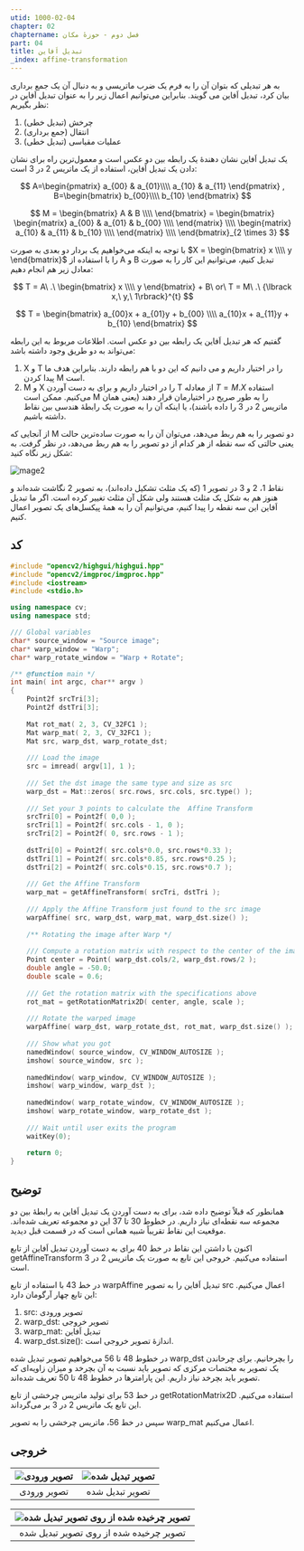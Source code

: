 ```yaml
---
utid: 1000-02-04
chapter: 02
chaptername: فصل دوم - حوزهٔ مکان
part: 04
title: تبدیل اَفاین
_index: affine-transformation
---
```


به هر تبدیلی که بتوان آن را به فرم یک ضرب ماتریسی و به دنبال آن یک جمع برداری بیان کرد، تبدیل اَفاین می گویند. بنابراین می‌توانیم اعمال زیر را به عنوان تبدیل اَفاین در نظر بگیریم:

1.  چرخش (تبدیل خطی)
2.  انتقال (جمع برداری)
3.  عملیات‌ مقیاسی (تبدیل خطی)

یک تبدیل اَفاین نشان دهندهٔ یک رابطه بین دو عکس است و معمول‌ترین راه برای نشان دادن یک تبدیل اَفاین، استفاده از یک ماتریس 2 در 3 است:

$$
A=\begin{pmatrix}
a_{00} & a_{01}\\\\
a_{10} & a_{11}
\end{pmatrix}
,
B=\begin{bmatrix}
b_{00}\\\\
b_{10}
\end{bmatrix}
$$

$$
M = \begin{bmatrix}
A & B \\\\
\end{bmatrix} = \begin{bmatrix}
\begin{matrix}
a_{00} & a_{01} & b_{00} \\\\
\end{matrix} \\\\
\begin{matrix}
a_{10} & a_{11} & b_{10} \\\\
\end{matrix} \\\\
\end{bmatrix}_{2 \times 3}
$$

با توجه به اینکه می‌خواهیم یک بردار دو بعدی به صورت  $X = \begin{bmatrix} x \\\\ y \end{bmatrix}$ را با استفاده از A و B تبدیل کنیم، می‌توانیم این کار را به صورت معادل زیر هم انجام دهیم:

$$
T = A\ .\ \begin{bmatrix}
x \\\\
y
\end{bmatrix} + B\ or\ T = M\ .\ {\lbrack x,\ y,\ 1\rbrack}^{t}
$$

$$
T = \begin{bmatrix}
a_{00}x + a_{01}y + b_{00} \\\\
a_{10}x + a_{11}y + b_{10}
\end{bmatrix}
$$

گفتیم که هر تبدیل اَفاین یک رابطه بین دو عکس است. اطلاعات مربوط به این رابطه می‌تواند به دو طریق وجود داشته باشد:

1.  X و T را در اختیار داریم و می دانیم که این دو با هم رابطه دارند. بنابراین هدف ما پیدا کردن M است.
2.  M و X را در اختیار داریم و برای به دست آوردن T از معادله $T = M . X$ استفاده می‌کنیم. ممکن است M را به طور صریح در اختیارمان قرار دهند (یعنی همان ماتریس 2 در 3 را داده باشند)، یا اینکه آن را به صورت یک رابطهٔ هندسی بین نقاط داشته باشیم.

از آنجایی که M دو تصویر را به هم ربط می‌دهد، می‌توان آن را به صورت ساده‌ترین حالت یعنی حالتی که سه نقطه از هر کدام از دو تصویر را به هم ربط می‌دهد، در نظر گرفت. به شکل زیر نگاه کنید:

![mage2](/opencv-book/media/image24.png)

نقاط 1، 2 و 3 در تصویر 1 (که یک مثلث تشکیل داده‌اند)، به تصویر 2 نگاشت شده‌اند و هنوز هم به شکل یک مثلث هستند ولی شکل آن مثلث تغییر کرده است. اگر ما تبدیل اَفاین این سه نقطه را پیدا کنیم، می‌توانیم آن را به همهٔ پیکسل‌های یک تصویر اعمال کنیم.



## کد

```c++
#include "opencv2/highgui/highgui.hpp"
#include "opencv2/imgproc/imgproc.hpp"
#include <iostream>
#include <stdio.h>

using namespace cv;
using namespace std;

/// Global variables
char* source_window = "Source image";
char* warp_window = "Warp";
char* warp_rotate_window = "Warp + Rotate";

/** @function main */
int main( int argc, char** argv )
{
    Point2f srcTri[3];
    Point2f dstTri[3];
    
    Mat rot_mat( 2, 3, CV_32FC1 );
    Mat warp_mat( 2, 3, CV_32FC1 );
    Mat src, warp_dst, warp_rotate_dst;
    
    /// Load the image
    src = imread( argv[1], 1 );
    
    /// Set the dst image the same type and size as src
    warp_dst = Mat::zeros( src.rows, src.cols, src.type() );
    
    /// Set your 3 points to calculate the  Affine Transform
    srcTri[0] = Point2f( 0,0 );
    srcTri[1] = Point2f( src.cols - 1, 0 );
    srcTri[2] = Point2f( 0, src.rows - 1 );
    
    dstTri[0] = Point2f( src.cols*0.0, src.rows*0.33 );
    dstTri[1] = Point2f( src.cols*0.85, src.rows*0.25 );
    dstTri[2] = Point2f( src.cols*0.15, src.rows*0.7 );
    
    /// Get the Affine Transform
    warp_mat = getAffineTransform( srcTri, dstTri );
    
    /// Apply the Affine Transform just found to the src image
    warpAffine( src, warp_dst, warp_mat, warp_dst.size() );
    
    /** Rotating the image after Warp */
    
    /// Compute a rotation matrix with respect to the center of the image
    Point center = Point( warp_dst.cols/2, warp_dst.rows/2 );
    double angle = -50.0;
    double scale = 0.6;
    
    /// Get the rotation matrix with the specifications above
    rot_mat = getRotationMatrix2D( center, angle, scale );
    
    /// Rotate the warped image
    warpAffine( warp_dst, warp_rotate_dst, rot_mat, warp_dst.size() );
    
    /// Show what you got
    namedWindow( source_window, CV_WINDOW_AUTOSIZE );
    imshow( source_window, src );
    
    namedWindow( warp_window, CV_WINDOW_AUTOSIZE );
    imshow( warp_window, warp_dst );
    
    namedWindow( warp_rotate_window, CV_WINDOW_AUTOSIZE );
    imshow( warp_rotate_window, warp_rotate_dst );
    
    /// Wait until user exits the program
    waitKey(0);
    
    return 0;
}
```



## توضیح

همانطور که قبلاً توضیح داده شد، برای به دست آوردن یک تبدیل اَفاین به رابطهٔ بین دو مجموعه سه نقطه‌ای نیاز داریم. در خطوط 30 تا 37 این دو مجموعه تعریف شده‌اند. موقعیت این نقاط تقریباً شبیه همانی است که در قسمت قبل دیدید.

 اکنون با داشتن این نقاط در خط 40 برای به دست آوردن تبدیل اَفاین از تابع getAffineTransform استفاده می‌کنیم. خروجی این تابع به صورت یک ماتریس 2 در 3 است.

در خط 43 با استفاده از تابع warpAffine تبدیل اَفاین را به تصویر src اعمال می‌کنیم. این تابع چهار آرگومان دارد:

1.  src: تصویر ورودی
2.  warp\_dst: تصویر خروجی
3.  warp\_mat: تبدیل اَفاین
4.  warp\_dst.size(): اندازهٔ تصویر خروجی است.

در خطوط 48 تا 56 می‌خواهیم تصویر تبدیل شده warp_dst را بچرخانیم. برای چرخاندن یک تصویر به مختصات مرکزی که تصویر باید نسبت به آن بچرخد و میزان زاویه‌ای که تصویر باید بچرخد نیاز داریم. این پارامترها در خطوط 48 تا 50 تعریف شده‌اند.

در خط 53 برای تولید ماتریس چرخشی از تابع getRotationMatrix2D استفاده می‌کنیم. این تابع یک ماتریس 2 در 3 بر می‌گرداند.

سپس در خط 56، ماتریس چرخشی را به تصویر warp_mat اعمال می‌کنیم.



## خروجی


| ![تصویر ورودی](/opencv-book/media/image25.jpeg) | ![تصویر تبدیل شده](/opencv-book/media/image26.jpeg) |
| :---------------------------------------------: | :-------------------------------------------------: |
|                   تصویر ورودی                   |                   تصویر تبدیل شده                   |


| ![تصویر چرخیده شده از روی تصویر تبدیل شده](/opencv-book/media/image27.jpeg) |
| :----------------------------------------------------------: |
|           تصویر چرخیده شده از روی تصویر تبدیل شده            |


